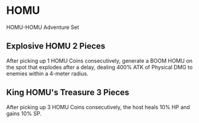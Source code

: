 # HOMU

HOMU-HOMU Adventure Set

## Explosive HOMU 2 Pieces

After picking up 1 HOMU Coins consecutively, generate a BOOM HOMU on the spot that explodes after a delay, dealing 400% ATK of Physical DMG to enemies within a 4-meter radius.

## King HOMU's Treasure 3 Pieces

After picking up 3 HOMU Coins consecutively, the host heals 10% HP and gains 10% SP.